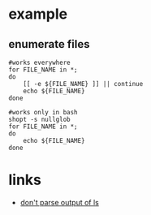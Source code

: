 # example

## enumerate files

```
#works everywhere
for FILE_NAME in *;
do
    [[ -e ${FILE_NAME} ]] || continue
    echo ${FILE_NAME}
done

#works only in bash
shopt -s nullglob
for FILE_NAME in *;
do
    echo ${FILE_NAME}
done
```

# links

* [don't parse output of ls](http://mywiki.wooledge.org/ParsingLs)
